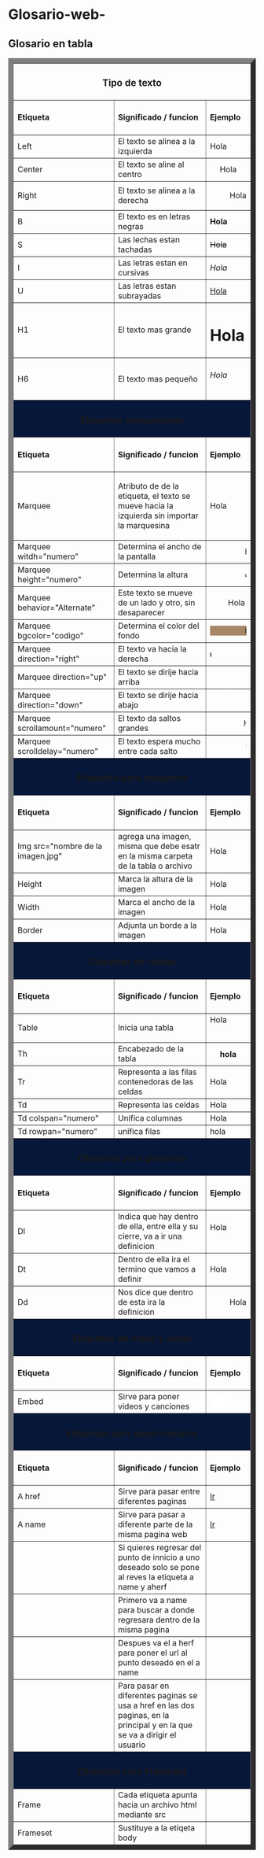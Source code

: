 # Glosario-web-
<!DOCTYPE html>
<html>
   <a name="arriba"></a>
<body>
      <h2> Glosario en tabla</h2>
      </h2>
   <table border="10">
      <tr>
         <td colspan="5">
            <h3>
               <center> Tipo de texto </center>
            </h3>
         </td>
      </tr>
      <tr>
         <body bgcolo="green">
            <td>
               <h4> Etiqueta </h4>
            </td>
            <td>
               <h4> Significado / funcion </h4>
            </td>
            <td>
               <h4> Ejemplo </h4>
            </td>
         </body>
      </tr>
      <tr>
         <td> Left </td>
         <td> El texto se alinea a la izquierda </td>
         <td>
            <left> Hola </left>
         </td>
      </tr>
      <tr>
         <td> Center </td>
         <td> El texto se aline al centro </td>
         <td>
            <center> Hola </center>
         </td>
      </tr>
      <tr>
         <td> Right </td>
         <td> El texto se alinea a la derecha </td>
         <td>
            <p align=right> Hola </right>
         </td>
      </tr>
      <tr>
         <td> B </td>
         <td> El texto es en letras negras </td>
         <td> <b> Hola </b></td>
      </tr>
      <tr>
         <td> S </td>
         <td> Las lechas estan tachadas </td>
         <td> <s> Hola </s></td>
      </tr>
      <tr>
         <td> I </td>
         <td> Las letras estan en cursivas </td>
         <td> <i> Hola </i></td>
      </tr>
      <tr>
         <td> U </td>
         <td> Las letras estan subrayadas </td>
         <td> <u> Hola </u></td>
      </tr>
      <tr>
         <td> H1 </td>
         <td> El texto mas grande </td>
         <td>
            <h1> Hola </h1>
         </td>
      </tr>
      <tr>
         <td> H6 </td>
         <td> El texto mas pequeño </td>
         <td>
            <h6> Hola </h6>
         </td>
      </tr>
      <tr>
         <td colspan="3" marquee bgcolor="#071739">
            <h3>
               <center> Etiquetas marquesinas
            </h3>
         </td>
      </tr>
      <tr>
         <td>
            <h4> Etiqueta </h4>
         </td>
         <td>
            <h4> Significado / funcion </h4>
         </td>
         <td>
            <h4> Ejemplo </h4>
         </td>
      </tr>
      <tr>
         <td> Marquee </td>
         <td>
            <p> Atributo de de la etiqueta, el texto se mueve hacia
               la izquierda sin importar la marquesina</p>
         </td>
         <td> Hola </td>
      </tr>
      <tr>
         <td> Marquee witdh="numero" </td>
         <td> Determina el ancho de la pantalla </td>
         <td>
            <marquee width=100%> Hola </marquee>
         </td>
      </tr>
      <tr>
         <td> Marquee height="numero"</td>
         <td> Determina la altura </td>
         <td>
            <marquee height="10"> Hola </marquee>
         </td>
      </tr>
      <tr>
         <td> Marquee behavior="Alternate" </td>
         <td> Este texto se mueve de un lado y otro, sin desaparecer</td>
         <td>
            <marquee behavior="alternate"> Hola </marque>
         </td>
      </tr>
      <tr>
         <td> Marquee bgcolor="codigo" </td>
         <td> Determina el color del fondo</td>
         <td>
            <marquee bgcolor="#a68868"> Hola </marquee>
         </td>
      </tr>
      <tr>
         <td> Marquee direction="right" </td>
         <td> El texto va hacia la derecha </td>
         <td>
            <marquee direction="right"> Hola </marquee>
         </td>
      </tr>
      <tr>
         <td> Marquee direction="up" </td>
         <td> El texto se dirije hacia arriba </td>
         <td>
            <marquee direction="up"> Hola</marquee>
         </td>
      </tr>
      <tr>
         <td> Marquee direction="down"</td>
         <td> El texto se dirije hacia abajo </td>
         <td>
            <marquee direction="down"> Hola </marquee>
         </td>
      </tr>
      <tr>
         <td> Marquee scrollamount="numero" </td>
         <td> El texto da saltos grandes </td>
         <td>
            <marquee scrollamount="10"> Hola </marquee>
         </td>
      </tr>
      <tr>
         <td> Marquee scrolldelay="numero" </td>
         <td> El texto espera mucho entre cada salto </td>
         <td>
            <marquee scrolldelay="200"> Hola </marquee>
         </td>
      </tr>
      <tr>
         <td colspan="5" marquee bgcolor="#071739">
            <center>
               <h3> Etiquetas para imagenes
            </center>
            </h3>
         </td>
      </tr>
      <tr>
         <td>
            <h4> Etiqueta </h4>
         </td>
         <td>
            <h4> Significado / funcion </h4>
         </td>
         <td>
            <h4> Ejemplo </h4>
         </td>
      </tr>
      <tr>
         <td> Img src="nombre de la imagen.jpg"</td>
         <td> agrega una imagen, misma que debe esatr en la misma
            carpeta de la tabla o archivo </td>
         <td> Hola </td>
      </tr>
      <tr>
         <td> Height </td>
         <td> Marca la altura de la imagen </td>
         <td>
            <height="100"> Hola </height>
         </td>
      </tr>
      <tr>
         <td> Width </td>
         <td> Marca el ancho de la imagen </td>
         <td>
            <width="100"> Hola </width>
         </td>
      </tr>
      <tr>
         <td> Border </td>
         <td> Adjunta un borde a la imagen </td>
         <td>
            <border="10"> Hola </border>
         </td>
      </tr>
      <tr>
         <td colspan="5" marquee bgcolor="#071739">
            <center>
               <h3> Etiquetas de tablas
            </center>
            </h3>
         </td>
      </tr>
      <tr>
         <td>
            <h4> Etiqueta </h4>
         </td>
         <td>
            <h4> Significado / funcion </h4>
         </td>
         <td>
            <h4> Ejemplo </h4>
         </td>
      </tr>
      <tr>
         <td> Table </td>
         <td> Inicia una tabla </td>
         <td>
            <table> Hola </table>
         </td>
      </tr>
      <tr>
         <td> Th </td>
         <td> Encabezado de la tabla </td>
         <th> hola </th>
      </tr>
      <tr>
         <td> Tr </td>
         <td> Representa a las filas contenedoras de las celdas </td>
         <td> Hola </td>
      </tr>
      <tr>
         <td> Td </td>
         <td> Representa las celdas </td>
         <td> Hola </td>
      </tr>
      <tr>
         <td> Td colspan="numero" </td>
         <td> Unifica columnas </td>
         <td colspan="2"> Hola </td>
      </tr>
      <tr>
         <td> Td rowpan="numero" </td>
         <td> unifica filas </td>
         <td rowspan="1"> hola </td>
      </tr>
      <tr>
         <td colspan="5" marquee bgcolor="#071739">
            <center>
               <h3> Etiquetas para glosarios </h3>
            </center>
         </td>
      </tr>
      <tr>
         <td>
            <h4> Etiqueta </h4>
         </td>
         <td>
            <h4> Significado / funcion </h4>
         </td>
         <td>
            <h4> Ejemplo </h4>
         </td>
      </tr>
      <tr>
         <td> Dl </td>
         <td> Indica que hay dentro de ella, entre ella y su cierre, va a ir una definicion </td>
         <td>
            <dl> Hola </dl>
         </td>
      </tr>
      <tr>
         <td> Dt </td>
         <td> Dentro de ella ira el termino que vamos a definir </td>
         <td>
            <dt> Hola </dt>
         </td>
      </tr>
      <tr>
         <td> Dd </td>
         <td> Nos dice que dentro de esta ira la definicion </td>
         <td>
            <dd> Hola </dd>
         </td>
      </tr>
      <tr>
         <td colspan="5" marquee bgcolor="#071739">
            <center>
               <h3> Etiquetas de video y audio </h3>
            </center>
         </td>
      </tr>
      <tr>
         <td>
            <h4> Etiqueta </h4>
         </td>
         <td>
            <h4> Significado / funcion </h4>
         </td>
         <td>
            <h4> Ejemplo </h4>
         </td>
      </tr>
      <tr>
         <td> Embed </td>
         <td> Sirve para poner videos y canciones </td>
         <td> <embed src="video de prueba 1.mp4" width="30" height="30"> </td>
      </tr>
      <tr>
         <td colspan="5" marquee bgcolor="#071739">
            <center>
               <h3> Etiquetas para supervinculos </h3>
            </center>
         </td>
      </tr>
      <tr>
         <td>
            <h4> Etiqueta </h4>
         </td>
         <td>
            <h4> Significado / funcion </h4>
         </td>
         <td>
            <h4> Ejemplo </h4>
         </td>
      </tr>
      <tr>
         <td> A href </td>
         <td> Sirve para pasar entre diferentes paginas </td>
         <td> <a href="Glosario.html">Ir</a></td>
      </tr>
      <tr>
         <td> A name </td>
         <td> Sirve para pasar a diferente parte de la misma pagina web </td>
         <td> <a name="Glosario en tabla"></a> <a href="#arriba"> Ir </a>
      </tr>
      <tr>
         <td> </td>
         <td> Si quieres regresar del punto de innicio a uno deseado solo se pone al reves la etiqueta a name y aherf
         </td>
         <td> </td>
      </tr>
      <tr>
         <td> </td>
         <td> Primero va a name para buscar a donde regresara dentro de la misma pagina </td>
         <td> </td>
      </tr>
      <tr>
         <td> </td>
         <td> Despues va el a herf para poner el url al punto deseado en el a name </td>
         <td> </td>
      </tr>
      <tr>
         <td> </td>
         <td> Para pasar en diferentes paginas se usa a href en las dos paginas, en la principal y en la que se va a
            dirigir el usuario </td>
         <td> </td>
      </tr>
      <tr>
         <td colspan="5" marquee bgcolor="#071739">
            <center>
               <h3> Etiquetas para Frameset </h3>
            </center>
         </td>
      </tr>
      <tr>
         <td> Frame </td>
         <td> Cada etiqueta apunta hacia un archivo html mediante src </td>
         <td> </td>
      </tr>
      <tr>
         <td> Frameset </td>
         <td> Sustituye a la etiqeta body </td>
         <td> </td>
      </tr>
      <link rel="stylesheet" href="Estilo glosario.css">
   </table>
</body>
</html>
